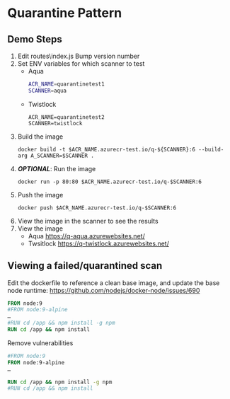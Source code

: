 # Quarantine Pattern
## Demo Steps
1. Edit routes\index.js Bump version number
1.  Set ENV variables for which scanner to test
    * Aqua
        ```sh
        ACR_NAME=quarantinetest1
        SCANNER=aqua
        ```
    * Twistlock
        ```
        ACR_NAME=quarantinetest2
        SCANNER=twistlock
        ```
1.  Build the image    
    ```
    docker build -t $ACR_NAME.azurecr-test.io/q-${SCANNER}:6 --build-arg A_SCANNER=$SCANNER .
    ```
1.  ***OPTIONAL***: Run the image
    ```
    docker run -p 80:80 $ACR_NAME.azurecr-test.io/q-$SCANNER:6
    ```
1.  Push the image
    ```
    docker push $ACR_NAME.azurecr-test.io/q-$SCANNER:6
    ```
1.  View the image in the scanner to see the results
1.  View the image
    * Aqua
     https://q-aqua.azurewebsites.net/
    * Twsitlock https://q-twistlock.azurewebsites.net/

## Viewing a failed/quarantined scan
Edit the dockerfile to reference a clean base image, and update the base node runtime: https://github.com/nodejs/docker-node/issues/690
```dockerfile
FROM node:9
#FROM node:9-alpine
…
#RUN cd /app && npm install -g npm
RUN cd /app && npm install
```
Remove vulnerabilities
```dockerfile
#FROM node:9
FROM node:9-alpine
…

RUN cd /app && npm install -g npm
#RUN cd /app && npm install
```
